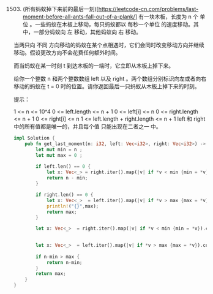 1503. (所有蚂蚁掉下来前的最后一刻)[https://leetcode-cn.com/problems/last-moment-before-all-ants-fall-out-of-a-plank/]
有一块木板，长度为 n 个 单位 。一些蚂蚁在木板上移动，每只蚂蚁都以 每秒一个单位 的速度移动。其中，一部分蚂蚁向 左 移动，其他蚂蚁向 右 移动。

当两只向 不同 方向移动的蚂蚁在某个点相遇时，它们会同时改变移动方向并继续移动。假设更改方向不会花费任何额外时间。

而当蚂蚁在某一时刻 t 到达木板的一端时，它立即从木板上掉下来。

给你一个整数 n 和两个整数数组 left 以及 right 。两个数组分别标识向左或者向右移动的蚂蚁在 t = 0 时的位置。请你返回最后一只蚂蚁从木板上掉下来的时刻。

 
提示：

1 <= n <= 10^4
0 <= left.length <= n + 1
0 <= left[i] <= n
0 <= right.length <= n + 1
0 <= right[i] <= n
1 <= left.length + right.length <= n + 1
left 和 right 中的所有值都是唯一的，并且每个值 只能出现在二者之一 中。

```rust
impl Solution {
    pub fn get_last_moment(n: i32, left: Vec<i32>, right: Vec<i32>) -> i32 {
        let mut min = n ;
        let mut max = 0 ;
        
        if left.len() == 0 {
            let x: Vec<_> = right.iter().map(|v| if *v < min {min = *v}).collect();
            return n - min;
        }

        if right.len() == 0 {
            let x: Vec<_>  = left.iter().map(|v| if *v > max {max = *v}).collect();
            println!("{}",max);
            return max;
        }

        let x: Vec<_>  = right.iter().map(|v| if *v < min {min = *v}).collect();
        

        let x: Vec<_>  = left.iter().map(|v| if *v > max {max = *v}).collect();
        
        if n-min > max {
            return n-min;
        }
        return max;
    }
}
```
